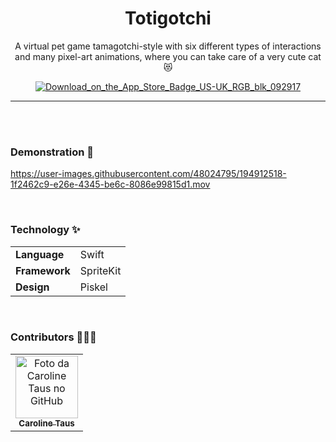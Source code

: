 <h1 align="center">Totigotchi</h1>
<p align="center">A virtual pet game tamagotchi-style with six different types of interactions and many pixel-art animations, where you can take care of a very cute cat 😻</p>

<div align= "center">
    
[![Download_on_the_App_Store_Badge_US-UK_RGB_blk_092917](https://user-images.githubusercontent.com/48024795/194910375-06c62e08-f8e9-4cfb-97a3-5f89dacf9209.svg)](https://apps.apple.com/us/app/totigotchi/id1578772774)
    
</div>

---------------------

<br><br>
### Demonstration 📱

https://user-images.githubusercontent.com/48024795/194912518-1f2462c9-e26e-4345-be6c-8086e99815d1.mov

<br>

### Technology ✨
<table>
    <tr>
        <td><b>Language</td>
        <td>Swift</td>
    </tr>
    <tr>
        <td><b>Framework</td>
        <td>SpriteKit</td>
    </tr>
    <tr>
        <td><b>Design</td>
        <td>Piskel</td>
    </tr>
</table> 
<br> 

### Contributors 👨🏼‍💻
<table>
    <tr>
        <td align="center">
            <a href="https://github.com/caroltaus">
                <img src="https://avatars.githubusercontent.com/u/48024795" width="100px;" alt="Foto da Caroline Taus no GitHub"/><br>
                <sub>
                    <b>Caroline Taus</b>
                </sub>
            </a>
        </td>
    </tr>
</table>


